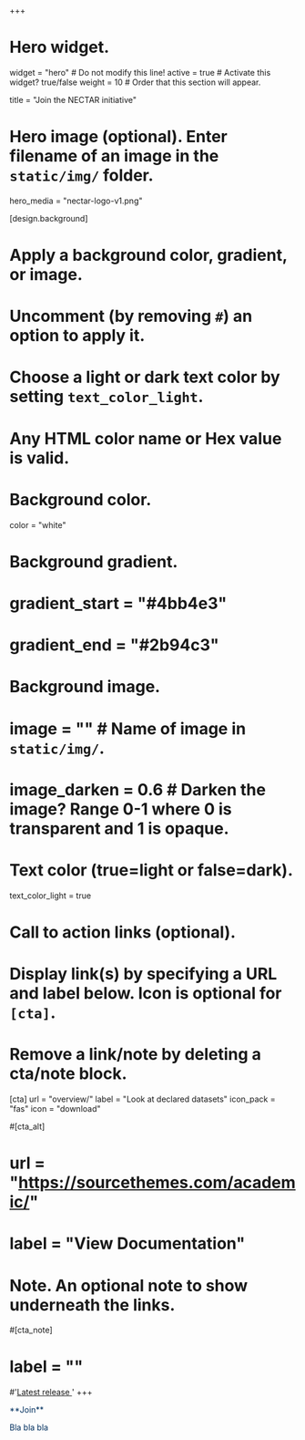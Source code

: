 +++
# Hero widget.
widget = "hero"  # Do not modify this line!
active = true  # Activate this widget? true/false
weight = 10  # Order that this section will appear.

title = "Join the NECTAR initiative"

# Hero image (optional). Enter filename of an image in the `static/img/` folder.
hero_media = "nectar-logo-v1.png"

[design.background]
  # Apply a background color, gradient, or image.
  #   Uncomment (by removing `#`) an option to apply it.
  #   Choose a light or dark text color by setting `text_color_light`.
  #   Any HTML color name or Hex value is valid.

  # Background color.
  color = "white"
  
  # Background gradient.
  # gradient_start = "#4bb4e3"
  # gradient_end = "#2b94c3"
  
  # Background image.
  # image = ""  # Name of image in `static/img/`.
  # image_darken = 0.6  # Darken the image? Range 0-1 where 0 is transparent and 1 is opaque.

  # Text color (true=light or false=dark).
  text_color_light = true

# Call to action links (optional).
#   Display link(s) by specifying a URL and label below. Icon is optional for `[cta]`.
#   Remove a link/note by deleting a cta/note block.
[cta]
  url = "overview/"
  label = "Look at declared datasets"
  icon_pack = "fas"
  icon = "download"
  
#[cta_alt]
#  url = "https://sourcethemes.com/academic/"
#  label = "View Documentation"

# Note. An optional note to show underneath the links.
#[cta_note]
#  label = ""
#'<a id="academic-release" href="https://sourcethemes.com/academic/updates" data-repo="gcushen/hugo-academic">Latest release <!-- V --></a>'
+++

<span style="color:#002f5eff">
**Join**

Bla bla bla

</span>
<!-- span style="text-shadow: none;"><a class="github-button" href="https://github.com/gcushen/hugo-academic" data-icon="octicon-star" data-size="large" data-show-count="true" aria-label="Star this on GitHub">Star</a><script async defer src="https://buttons.github.io/buttons.js"></script></span -->
